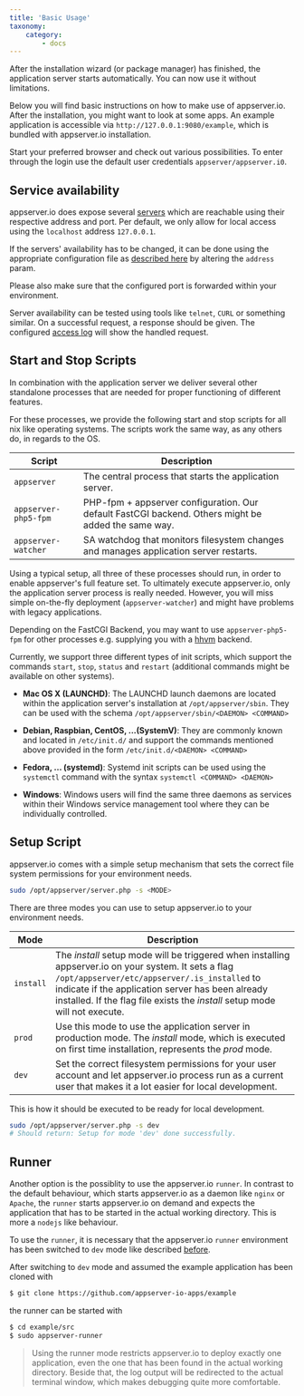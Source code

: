```yaml
---
title: 'Basic Usage'
taxonomy:
    category:
        - docs
---
```


After the installation wizard (or package manager) has finished, the application server starts automatically. You can now use it without limitations.

Below you will find basic instructions on how to make use of appserver.io. After the installation, you might want to look at some apps. An example application is accessible via `http://127.0.0.1:9080/example`, which is bundled with appserver.io installation.

Start your preferred browser and check out various possibilities. To enter through the login use
the default user credentials `appserver/appserver.i0`.

## Service availability

appserver.io does expose several [servers](../configuration#server-configuration) which are reachable using their respective address and port.
Per default, we only allow for local access using the `localhost` address `127.0.0.1`.

If the servers' availability has to be changed, it can be done using the appropriate configuration file as [described here](../configuration#server-configuration) by altering the `address` param.

Please also make sure that the configured port is forwarded within your environment.

Server availability can be tested using tools like `telnet`, `CURL` or something similar.
On a successful request, a response should be given. The configured [access log](../configuration#optional-configuration) will show the handled request.

## Start and Stop Scripts

In combination with the application server we deliver several other standalone processes that are needed for proper
functioning of different features.

For these processes, we provide the following start and stop scripts for all nix like operating systems.
The scripts work the same way, as any others do, in regards to the OS.

| Script    | Description |
| ----------| ----------- |
| `appserver` | The central process that starts the application server. |
| `appserver-php5-fpm`    | PHP-fpm + appserver configuration. Our default FastCGI backend. Others might be added the same way. |
| `appserver-watcher`     | SA watchdog that monitors filesystem changes and manages application server restarts. |

Using a typical setup, all three of these processes should run, in order to enable appserver's full feature set. To
ultimately execute appserver.io, only the application server process is really needed. However, you will miss simple on-the-fly
deployment (`appserver-watcher`) and might have problems with legacy applications.

Depending on the FastCGI Backend, you may want to use `appserver-php5-fpm` for other
processes e.g. supplying you with a [hhvm](http://hhvm.com/) backend.

Currently, we support three different types of init scripts, which support the commands `start`, `stop`,
`status` and `restart` (additional commands might be available on other systems).

 * **Mac OS X (LAUNCHD)**:
The LAUNCHD launch daemons are located within the application server's installation at `/opt/appserver/sbin`.
They can be used with the schema `/opt/appserver/sbin/<DAEMON> <COMMAND>`

* **Debian, Raspbian, CentOS, ...(SystemV)**:
They are commonly known and located in `/etc/init.d/` and support the commands mentioned above provided
in the form `/etc/init.d/<DAEMON> <COMMAND>`

* **Fedora, ... (systemd)**:
Systemd init scripts can be used using the `systemctl` command with the syntax `systemctl <COMMAND> <DAEMON>`

* **Windows**:
Windows users will find the same three daemons as services within their Windows service management tool where they can be individually controlled.

## Setup Script

appserver.io comes with a simple setup mechanism that sets the correct file system permissions for your environment needs.

```bash
sudo /opt/appserver/server.php -s <MODE>
```

There are three modes you can use to setup appserver.io to your environment needs.

| Mode      | Description |
| ----------| ----------- |
| `install` | The *install* setup mode will be triggered when installing appserver.io on your system. It sets a flag `/opt/appserver/etc/appserver/.is_installed` to indicate if the application server has been already installed. If the flag file exists the *install* setup mode will not execute. |
| `prod`    | Use this mode to use the application server in production mode. The *install* mode, which is executed on first time installation, represents the *prod* mode. |
| `dev`     | Set the correct filesystem permissions for your user account and let appserver.io process run as a current user that makes it a lot easier for local development. |

This is how it should be executed to be ready for local development.

```bash
sudo /opt/appserver/server.php -s dev
# Should return: Setup for mode 'dev' done successfully.
```

## Runner

Another option is the possiblity to use the appserver.io `runner`. In contrast to the default behaviour, which starts appserver.io as a daemon like `nginx` or `Apache`, the `runner` starts appserver.io on demand and expects the application that has to be started in the actual working directory. This is more a `nodejs` like behaviour.

To use the `runner`, it is necessary that the appserver.io `runner` environment has been switched to `dev` mode like described [before](#setup-script).

After switching to `dev` mode and assumed the example application has been cloned with

```sh
$ git clone https://github.com/appserver-io-apps/example
```

the runner can be started with

```sh
$ cd example/src
$ sudo appserver-runner
```

> Using the runner mode restricts appserver.io to deploy exactly one application, even the one that has been found in the actual working directory. Beside that, the log output will be redirected to the actual terminal window, which makes debugging quite more comfortable.
